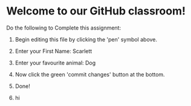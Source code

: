 # Welcome to our GitHub classroom!

Do the following to Complete this assignment:

1. Begin editing this file by clicking the 'pen' symbol above.

2. Enter your First Name: Scarlett

3. Enter your favourite animal: Dog

4. Now click the green 'commit changes' button at the bottom.

5. Done!
6. hi
